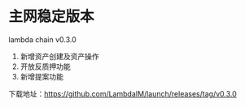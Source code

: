 # 主网稳定版本

lambda chain v0.3.0

1. 新增资产创建及资产操作
2. 开放反质押功能
3. 新增提案功能

下载地址：https://github.com/LambdaIM/launch/releases/tag/v0.3.0